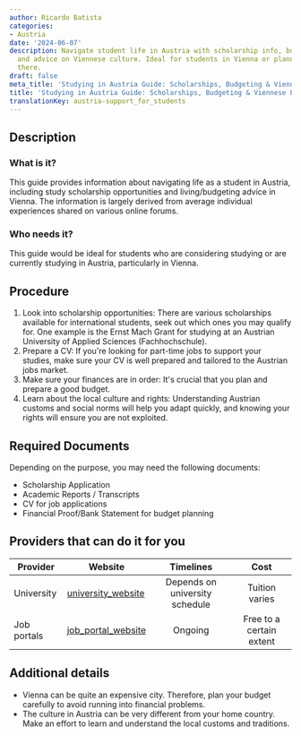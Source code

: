 ```yaml
---
author: Ricardo Batista
categories:
- Austria
date: '2024-06-07'
description: Navigate student life in Austria with scholarship info, budget tips,
  and advice on Viennese culture. Ideal for students in Vienna or planning to study
  there.
draft: false
meta_title: 'Studying in Austria Guide: Scholarships, Budgeting & Viennese Life'
title: 'Studying in Austria Guide: Scholarships, Budgeting & Viennese Life'
translationKey: austria-support_for_students
---
```



## Description
### What is it?
This guide provides information about navigating life as a student in Austria, including study scholarship opportunities and living/budgeting advice in Vienna. The information is largely derived from average individual experiences shared on various online forums.

### Who needs it?
This guide would be ideal for students who are considering studying or are currently studying in Austria, particularly in Vienna.

## Procedure
1. Look into scholarship opportunities: There are various scholarships available for international students, seek out which ones you may qualify for. One example is the Ernst Mach Grant for studying at an Austrian University of Applied Sciences (Fachhochschule).
2. Prepare a CV: If you're looking for part-time jobs to support your studies, make sure your CV is well prepared and tailored to the Austrian jobs market.  
3. Make sure your finances are in order: It's crucial that you plan and prepare a good budget. 
4. Learn about the local culture and rights: Understanding Austrian customs and social norms will help you adapt quickly, and knowing your rights will ensure you are not exploited.

## Required Documents
Depending on the purpose, you may need the following documents:
- Scholarship Application 
- Academic Reports / Transcripts
- CV for job applications
- Financial Proof/Bank Statement for budget planning

## Providers that can do it for you

| Provider        |     Website     |     Timelines    |       Cost      |
| --------------- | --------------- |  :-------------: | :-------------: |
| University      |  [university_website](#)    |      Depends on university schedule    |        Tuition varies      |
| Job portals      |  [job_portal_website](#)       |      Ongoing      |        Free to a certain extent      |

## Additional details
- Vienna can be quite an expensive city. Therefore, plan your budget carefully to avoid running into financial problems.
- The culture in Austria can be very different from your home country. Make an effort to learn and understand the local customs and traditions.